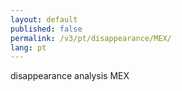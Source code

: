 ```yaml
---
layout: default
published: false
permalink: /v3/pt/disappearance/MEX/
lang: pt
---
```


disappearance analysis MEX
